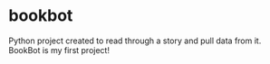 # bookbot
Python project created to read through a story and pull data from it. 
BookBot is my first project!